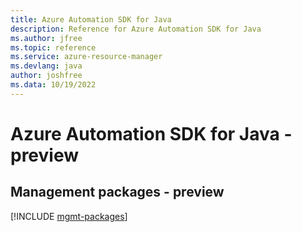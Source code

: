 ```yaml
---
title: Azure Automation SDK for Java
description: Reference for Azure Automation SDK for Java
ms.author: jfree
ms.topic: reference
ms.service: azure-resource-manager
ms.devlang: java
author: joshfree
ms.data: 10/19/2022
---
```

# Azure Automation SDK for Java - preview

## Management packages - preview
[!INCLUDE [mgmt-packages](automation-mgmt-index.md)]